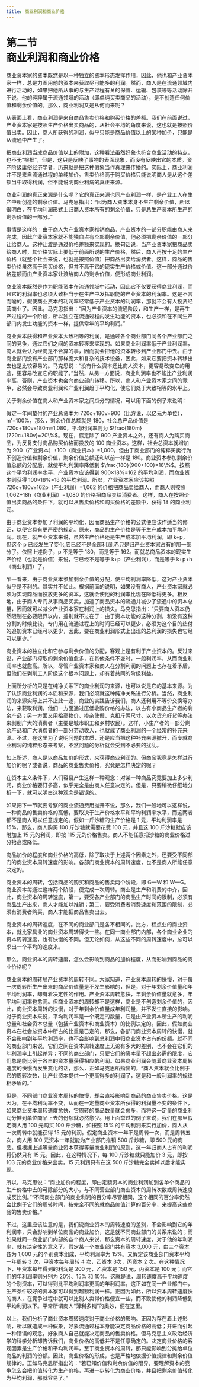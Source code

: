 ```yaml
---
title: 商业利润和商业价格
---
```


# 第二节<br>**商业利润和商业价格**

商业资本家的资本既然是以一种独立的资本形态发挥作用，因此，他也和产业资本家一样，总是力图用他的资本来获取尽可能多的利润。然而，商人是在流通领域内进行活动的，如果把他所从事的与生产过程有关的保管、运输、包装等等活动除开不说，他的纯粹属于流通领域的活动（即单纯买卖商品的活动），是不创造任何价值和剩余价值的。那么，商业利润又是从何而来呢？

从表面上看，商业利润是来自商品售卖价格和购买价格的差额。我们在前面说过，产业资本家是按照生产价格出卖商品的，从社会平均的角度来说，这也就是按照价值出卖。因此，商人所获得的利润，似乎只能是商品价值以上的某种加价，只能是从流通中产生了。

把商业利润当成商品价值以上的附加，这种看法虽然好象也符合商业活动的特点，也不无“根据”，但是，这只是反映了事物的表面现象，而没有反映出它的本质。资产阶级庸俗经济学者，历来就是把这种假象当作真理来传播的。实际上，商业利润并不是来自流通过程的单纯加价。售卖价格高于购买价格只能说明商人是从这个差额当中取得利润，但不能说明商业利病的真正来源。

商业利润的真正来源是什么呢？它的真正来源也同产业利润一样，是产业工人在生产中所创造的剩余价值。马克思指出：“因为商人资本本身不生产剩余价值，所以很明白，在平均利润形式上归商人资本所有的剩余价值，只是总生产资本所生产的剩余价值的一部分。”

事情是这样的：由于商人为产业资本家推销商品，产业资本的一部分职能由商人来完成，因此产业资本家就不能独自占有全部剩余价值，他必须把剩余价值的一部分让给商人。这种让渡是通过价格差额来实现的。换句话说，当产业资本家把商品卖给商人时，其价格实际上要低于前面所说的生产价格，然后，商人再按十足的生产价格（就整个社会来说，也就是按照价值）把商品出卖给消费者。这样，商品的售卖价格虽然高于购买价格，但并不高于它的现实生产价格或价值。这一部分通过价格差额而由产业资本家让渡给商人的剩余价值，便形成商业利润。

商业资本既然是作为职能资本在流通领域中活动，因此它不仅要获得商业利润，而且它的利润率也必须大致相当于在生产中发挥职能的产业资本的利润率。这是不言而喻的，假使商业资本的利润率经常低于产业资本的利润率，那就不会有人投资经营商业了。因此，马克思指出：“因为产业资本的流通阶段，和生产一样，是再生产过程的一个阶段，所以独立在流通过程内发生功能的资本，也必须和在不同生产部门内发生功能的资本一样，提供常年的平均利润。”

商业资本获得和产业资本大致相等的利润，是通过各个商业部门同各个产业部门之间的竞争，通过它们之间的资本转移来实现的。如果商业利润率低于产业利润率，商人就会认为经商是不合算的事，因而就会把他的资本转移到产业部门中去。由于商业部门没有产业部门那样庞大和复杂的技术设备，因此，如果它要把资本转移出去也是比较容易的。马克思说：“没有什么资本还比商人资本，更容易改变它的用途，更容易改变它的职能了。”当然，从另一方面说，商业利润率也不能比产业利润率高，否则，产业资本也会向商业部门转移。所以，商人和产业资本家之间的竞争，必然会导致商业利润和产业利润趋于平均化，使它们处于大致相等的水平上。

关于剩余价值在商人和产业资本家之间瓜分的情况，可以用下面的例子来说明：

假定一年间垫付的产业总资本为 720c+180v=900（比方说，以亿元为单位），m'=100%，那么，剩余价值总额就是 180，社会总产品价值是 720c+180v+180m=1,080，平均利润率则为 $\frac{180m}{720c+180v}=20\%$。现在，假定除了 900 产业资本之外，还有商人为购买商品，为反复支付商品购买价格而投放的 100 商业资本。这样，社会总资本就增加为 900（产业资本）+100（商业资本）=1,000。但由于商业部门的纯粹买卖行为不创造价值和剩余价值，剩余价值总额还和以前一样是 180。商业资本参加剩余价值总额的分配后，就使平均利润率降低到 $\frac{180}{900+100}=18\%$。按照这个平均利润率水平，产业资本应该得到 900×18%=162 的平均利润，而商业资本则获得 100×18%=18 的平均利润。所以，产业资本家应该按照 720c+180v+162p（产业利润）=1,062 的价格把商品卖给商人，而商人则按照 1,062+18h（商业利润）=1,080 的价格把商品卖给消费者。这样，商人在按照价值出卖商品的条件下，就可以从售卖价格和购买价格的差额中，获得 18 的商业利润。

由于商业资本参加了利润的平均化，因而商品生产价格的公式便应该作适当的修正，以便它具有更严密的规定。原来，商品的生产价格是等于生产成本加平均利润。现在，就产业资本来说，虽然生产价格还是生产成本加平均利润，即 k+p，但这个 p 已经发生了变化,它已经不是全部利润,赤只是归产业资本家占有的那一部分了。依照上述例子，p 不是等于 180，而是等于 162。而就总商品资本的现实生产价格（也就是价值）来说，它已经不是等于 k+p（产业利润），而是等于 k+p+h（商业利润）了。

乍一看来，由于商业资本参加剩余价值的分配，使平均利润率降低，这对产业资本似乎是不利的。其实并不如此。根据前面的说明，如果没有商人，产业资本家就必须为实现商品而投放更多的资本，这就会使他的利润率比现在降低得更多。相反地，由于商人专门从事商品买卖，加速了商品资本的流通并减少了流通中的资本总量，因而就可以减少产业资本家在利润上的损失。马克思指出：“只要商人资本仍然限制在必要限界以内，差别就不过在于：由于资本功能的这种分割，和没有这种分割的时候比较，专门用在流通过程上的时间已经可以更少，必须为这个目的垫付的追加资本已经可以更少，因此，要在商业利润形式上出现的总利润的损失也它经可以更少。”

商业资本的独立化和它参与剩余价值的分配，客观上是有利于产业资本的。反过来说，产业部门榨取的剩余价值愈多，在其他条件不变时，一般利润率，从而商业利润率也就愈高。所以，尽管产业资本家和商人在分割利润的问题上也存在着矛盾，但他们在剥削工人阶级这个根本问题上，却有着共同的阶级利益。

上面所分析的只是在纯净关系下的商业利润的来源，也可以说是它的基本来源。为了认识商业利润的本质和来源，我们必须就这种纯净关系进行分析。当然，商业利润的来源实际上并不止此一途，商业的实践告诉我们，商人还利用不等价交换等办法，来获取利润。他们一方面通过压低收购价格的办法，以占有小商品生产者的剩余产品；另一方面又用抬高物价、掺杂使假、克扣斤两尺寸、以次货充好货等办法来剥削广大的消费者（主要是城市职工和乡村农民）。这样，小生产者的一部分剩余产品和广大消费者的一部分劳动收入，也就成了商业利润的一个经常的补充来源。不过，在这里为了说明问题的本质，还是应当把这种补充来源撤开，而专就商业利润的纯粹形态来考察，不然问题的分析就会受到不必要的扰乱。

如上所述，商人是以商品加价的形式，来获得商业利润的。但商品究竟是怎样进行加价的呢？或者说，商品的商业售卖价格，究竟是怎样决定的呢？

在资本主义条件下，人们容易产生这样一种观念：对某一种商品究竟要加上多少利润，商业价格要订多高，似乎完全是由商人任意决定的。但是，只要稍微仔细地分析一下，就可以明白这种观念是错误的。

如果把下一节就要考察的商业流通费用抛开不说，那么，我们一般地可以这样说，一种商品的售卖价格的高低，要取决于生产价格水平和平均利润率水平，而这两者都不是商人可以任意规定的。假如一斤沙糖的生产价格是 1 元，平均利润率是 15%，那么，商人购买 100 斤沙糖就需要花费 100 元，并且这 100 斤沙糖就应该附加上 15 元的利润，即按 115 元的价格售卖。商人不能任意把沙糖的商业价格过分抬高或降低。

商品加价的程度和商业价格的高低，除了取决于上述两个因素之外，还要受不同部门的商业资本周转速度的影响。各部门商业资本的周转速度，也不是商人所能任意决定的。

商业资本的周转，包括商品的购买和商品的售卖两个阶段，即 G—W 和 W—G。商业资本每通过这样两个阶段，便完成一次周转。商业是生产和消费的中介，因此，商业资本的周转速度，第一，要受各产业部门的商品生产时间的限制，必须有商品生产出来，商人才能加以推销；第二，要受消费者消费速度和范围的限制，必须有消费者购买，商人才能把商品售卖出去。

商业资本的周转速度，在不同的商业部门是各不相同的。比方，糕点业的商业资本，就比家具业的商业资本周转得快一些。在同一商业部门内部，各个商业企业的资本周转速度，也有快慢的不同。但无论如何，从这些不同的周转速度中，总可以求出一个平均的速度来。

那么，商业资本的周转速度，怎么会影响到商品的加价程度，从而影响到商品的商业价格呢？

商业资本的周转局产业资本的周转不同。大家知道，产业资本周转的快慢，对于每一次周转所生产出来的商品价值量是不发生影响的，但是，对于年剩余价值量和年平均利润率，却有着决定性的作用。产业资本周转愈快，年剩余价值量就愈多，年平均利润率也愈高。但商业资本的周转却不是这样，商业是不创造剩余价值的，因此，商业资本周转的快慢，对于年剩余价值量成年利润量，并不发生直接的影响。对于商业资本来说，平均利润率是一个既定的数量，它是由产业资本所生产的利润总量和社会资本总量（包括产业资本和商业资本）的比例决定的。因此，假如商业资本在社会总资本中所占的比重是已定的，那么，各部门商业资本周转的快慢，就不会影响到年平均利润率，也不会影响到总利润中归商业资本占有的份额。就不同的商业部门来说，它们之间在资本周转速度上无论有多大的差别，也不会在它们的年利润率上引起差异；不同的商业部门，只要它们的资本量不超出必需的限度，它们总是能比例于各自的资本量获得相应的利润。如果商业利润会随着商业资本周转速度的快慢而发生变化的话，那么，正如马克思所指出的，“商人资本就会比例于它的周转次数，比产业资本提供一个更高得多的利润了，这是和一般利润率的规律相矛盾的。”

但是，不同部门商业资本周转的快慢，却会直接影响到商品的商业售卖价格。这是因为，在平均利润率不变，从而在一定量商业资本所获得的利润量不变的条件下，如果商业资本周转速度愈快，它周转的商品数量就会愈多，而将这一定量的商业利润分摊到单位商品上去的份额就必然愈少。用上面举过的例子来说，我们在那里假定商人用 100 元购买 100 斤沙糖，如按照 15% 的平均利润来实行加价，商人从一次周转中就能获得 15 元的利润。假定商业资本一年不是周转一次，而是周转五次，商人用 100 元资本一年就能为产业部门推销 500 斤炒糖，即 500 元的商品。但根据上述等量商业资本获得等量商业利润的原则，这一年归商人占有的利润将仍然只有 15 元。因此，在这种情况下，每 100 斤沙糖就只能加价 3 元，即按 103 元的商业价格来出卖，15 元利润只有在这 500 斤沙糖完全卖掉以后才能实现。

所以，马克思说：“商业加价的程度，即由定额资本的商业利润加到各单个商品的生产价格中去的可除部分的大小，与不同营业部门商业资本的周转次数或周转速度成反比例。”“不同商业部门的商业利润的百分率尽管相同，这个相同的百分率仍然会比例于它们的周转时间，按完全不同的就商品价值计算的百分率，来提高这些商品的售卖价格。”

不过，这里应该注意的是，我们说商业资本的周转速度的差别，不会影响到它的年利润率，只会影响到单位商品的商业加价，这是就不同商业部门的关系来说的；而如果就同一商业部门内部的各个商人来说，那么资本的周转速度，对于他的年利润率，就有决定性的意义了。假定某一个商业部门共有资本 3,000 元，由三个资本各为 1,000 元的个别资本组成，平均利润率为 15%。又假定该商业部门资本平均一年周转 3 次，甲资本每年周转 4 次，乙资本 3次，丙资本 2 次。在这种情况下，甲资本每年得到的利润是 200 元，乙资本是 150 元，丙资本是 100 元；而它们的年利润率则分别为 20%、15% 和 10%。这就是说，周转速度高于平均速度的个别资本，可以得到比平均利润率更高的年利润率，这正如在同一产业部门中，生产条件较好的资本家可以得到超额利润一样。正因为如此，所以资本周转速度快的商人，在竞争过程中就可以比别人卖得价格便宜一些，而不致使他的利润降低到平均利润以下。平常所谓商人“薄利多销”的奥妙，便在这里。

以上，我们分析了商业资本周转速度对于商业价格的影响。正因为存在着上述影响，所以就造成一种假象，好象流通过程本身能决定商品价格的高低；并进而引起一种错误的观念，好象商人自己就能决定商品的售卖价格。但马克思主义政治经济学的科学分析却告诉我们，商业价格的高低并不是任意确定的。决定商业价格的客观因素是生产价格和平均利润率，至于商业资本的周转，那只能影响到分摊给单位商品的利润的份额。因此，商业价格的形成，也是严格地依据价值规律和剩余价值规律的。正如马克思所指出的：“若已知价值和剩余价值的限界，要理解资本的竞争怎么会把价值转化为生产价格，再进一步转化为商业价格，并且把剩余价值转化为平均利润，那就容易了。”